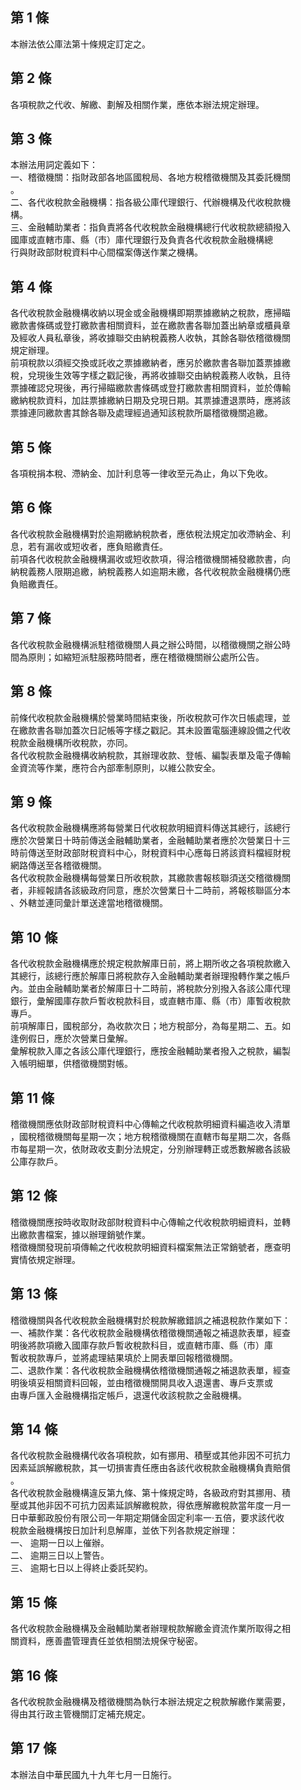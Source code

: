 第 1 條
-------
本辦法依公庫法第十條規定訂定之。

第 2 條
-------
各項稅款之代收、解繳、劃解及相關作業，應依本辦法規定辦理。

第 3 條
-------
本辦法用詞定義如下：  
一、稽徵機關：指財政部各地區國稅局、各地方稅稽徵機關及其委託機關  
    。  
二、各代收稅款金融機構：指各級公庫代理銀行、代辦機構及代收稅款機  
    構。  
三、金融輔助業者：指負責將各代收稅款金融機構總行代收稅款總額撥入  
    國庫或直轄市庫、縣（市）庫代理銀行及負責各代收稅款金融機構總  
    行與財政部財稅資料中心間檔案傳送作業之機構。

第 4 條
-------
各代收稅款金融機構收納以現金或金融機構即期票據繳納之稅款，應掃瞄  
繳款書條碼或登打繳款書相關資料，並在繳款書各聯加蓋出納章或櫃員章  
及經收人員私章後，將收據聯交由納稅義務人收執，其餘各聯依稽徵機關  
規定辦理。  
前項稅款以須經交換或託收之票據繳納者，應另於繳款書各聯加蓋票據繳  
稅，兌現後生效等字樣之戳記後，再將收據聯交由納稅義務人收執，且待  
票據確認兌現後，再行掃瞄繳款書條碼或登打繳款書相關資料，並於傳輸  
繳納稅款資料，加註票據繳納日期及兌現日期。其票據遭退票時，應將該  
票據連同繳款書其餘各聯及處理經過通知該稅款所屬稽徵機關追繳。

第 5 條
-------
各項稅捐本稅、滯納金、加計利息等一律收至元為止，角以下免收。

第 6 條
-------
各代收稅款金融機構對於逾期繳納稅款者，應依稅法規定加收滯納金、利  
息，若有漏收或短收者，應負賠繳責任。  
前項各代收稅款金融機構漏收或短收款項，得洽稽徵機關補發繳款書，向  
納稅義務人限期追繳，納稅義務人如逾期未繳，各代收稅款金融機構仍應  
負賠繳責任。

第 7 條
-------
各代收稅款金融機構派駐稽徵機關人員之辦公時間，以稽徵機關之辦公時  
間為原則；如縮短派駐服務時間者，應在稽徵機關辦公處所公告。

第 8 條
-------
前條代收稅款金融機構於營業時間結束後，所收稅款可作次日帳處理，並  
在繳款書各聯加蓋次日記帳等字樣之戳記。其未設置電腦連線設備之代收  
稅款金融機構所收稅款，亦同。  
各代收稅款金融機構收納稅款，其辦理收款、登帳、編製表單及電子傳輸  
金資流等作業，應符合內部牽制原則，以維公款安全。

第 9 條
-------
各代收稅款金融機構應將每營業日代收稅款明細資料傳送其總行，該總行  
應於次營業日十時前傳送金融輔助業者，金融輔助業者應於次營業日十三  
時前傳送至財政部財稅資料中心，財稅資料中心應每日將該資料檔經財稅  
網路傳送至各稽徵機關。  
各代收稅款金融機構每營業日所收稅款，其繳款書報核聯須送交稽徵機關  
者，非經報請各該級政府同意，應於次營業日十二時前，將報核聯區分本  
、外轄並連同彙計單送達當地稽徵機關。

第 10 條
--------
各代收稅款金融機構應於規定稅款解庫日前，將上期所收之各項稅款繳入  
其總行，該總行應於解庫日將稅款存入金融輔助業者辦理撥轉作業之帳戶  
內。並由金融輔助業者於解庫日十二時前，將稅款分別撥入各該公庫代理  
銀行，彙解國庫存款戶暫收稅款科目，或直轄市庫、縣（市）庫暫收稅款  
專戶。  
前項解庫日，國稅部分，為收款次日；地方稅部分，為每星期二、五。如  
逢例假日，應於次營業日彙解。  
彙解稅款入庫之各該公庫代理銀行，應按金融輔助業者撥入之稅款，編製  
入帳明細單，供稽徵機關對帳。

第 11 條
--------
稽徵機關應依財政部財稅資料中心傳輸之代收稅款明細資料編造收入清單  
，國稅稽徵機關每星期一次；地方稅稽徵機關在直轄市每星期二次，各縣  
市每星期一次，依財政收支劃分法規定，分別辦理轉正或悉數解繳各該級  
公庫存款戶。

第 12 條
--------
稽徵機關應按時收取財政部財稅資料中心傳輸之代收稅款明細資料，並轉  
出繳款書檔案，據以辦理銷號作業。  
稽徵機關發現前項傳輸之代收稅款明細資料檔案無法正常銷號者，應查明  
實情依規定辦理。

第 13 條
--------
稽徵機關與各代收稅款金融機構對於稅款解繳錯誤之補退稅款作業如下：  
一、補款作業：各代收稅款金融機構依稽徵機關通報之補退款表單，經查  
    明後將款項繳入國庫存款戶暫收稅款科目，或直轄市庫、縣（市）庫  
    暫收稅款專戶，並將處理結果填於上開表單回報稽徵機關。  
二、退款作業：各代收稅款金融機構依稽徵機關通報之補退款表單，經查  
    明後填妥相關資料回報，並由稽徵機關開具收入退還書、專戶支票或  
    由專戶匯入金融機構指定帳戶，退還代收該稅款之金融機構。

第 14 條
--------
各代收稅款金融機構代收各項稅款，如有挪用、積壓或其他非因不可抗力  
因素延誤解繳稅款，其一切損害責任應由各該代收稅款金融機構負責賠償  
。  
各代收稅款金融機構違反第九條、第十條規定時，各級政府對其挪用、積  
壓或其他非因不可抗力因素延誤解繳稅款，得依應解繳稅款當年度一月一  
日中華郵政股份有限公司一年期定期儲金固定利率一‧五倍，要求該代收  
稅款金融機構按日加計利息解庫，並依下列各款規定辦理：  
一、 逾期一日以上催辦。  
二、 逾期三日以上警告。  
三、 逾期七日以上得終止委託契約。

第 15 條
--------
各代收稅款金融機構及金融輔助業者辦理稅款解繳金資流作業所取得之相  
關資料，應善盡管理責任並依相關法規保守秘密。

第 16 條
--------
各代收稅款金融機構及稽徵機關為執行本辦法規定之稅款解繳作業需要，  
得由其行政主管機關訂定補充規定。

第 17 條
--------
本辦法自中華民國九十九年七月一日施行。

